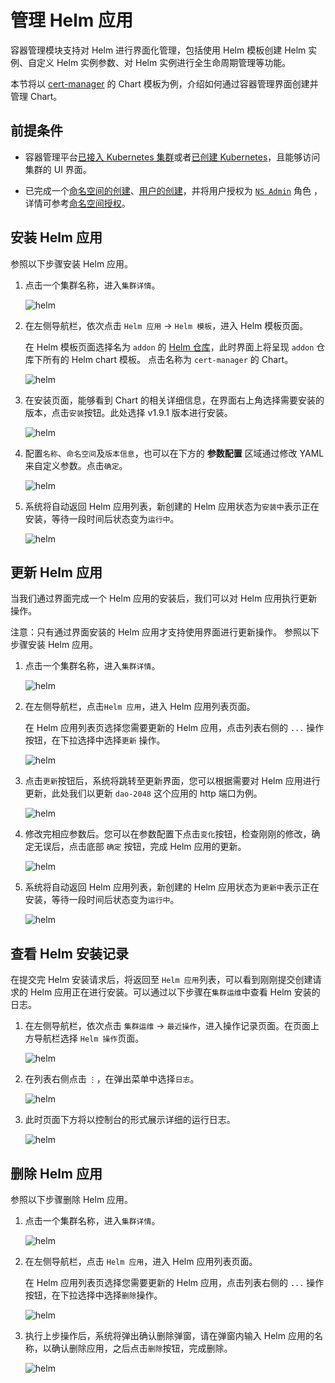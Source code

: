 # 管理 Helm 应用

容器管理模块支持对 Helm 进行界面化管理，包括使用 Helm 模板创建 Helm 实例、自定义 Helm 实例参数、对 Helm 实例进行全生命周期管理等功能。

本节将以 [cert-manager](https://cert-manager.io/docs/) 的 Chart 模板为例，介绍如何通过容器管理界面创建并管理 Chart。

## 前提条件

- 容器管理平台[已接入 Kubernetes 集群](../Clusters/JoinACluster.md)或者[已创建 Kubernetes](../Clusters/CreateCluster.md)，且能够访问集群的 UI 界面。

- 已完成一个[命名空间的创建](../Namespaces/createns.md)、[用户的创建](../../../ghippo/04UserGuide/01UserandAccess/User.md)，并将用户授权为 [`NS Admin`](../Permissions/PermissionBrief.md#ns-admin) 角色 ，详情可参考[命名空间授权](../Permissions/Cluster-NSAuth.md)。

## 安装 Helm 应用

参照以下步骤安装 Helm 应用。

1. 点击一个集群名称，进入`集群详情`。

    ![helm](../../images/crd01.png)

2. 在左侧导航栏，依次点击 `Helm 应用` -> `Helm 模板`，进入 Helm 模板页面。

    在 Helm 模板页面选择名为 `addon` 的 [Helm 仓库](helm-repo.md)，此时界面上将呈现 `addon` 仓库下所有的 Helm chart 模板。
    点击名称为 `cert-manager` 的 Chart。

    ![helm](../../images/helm01.png)

3. 在安装页面，能够看到 Chart 的相关详细信息，在界面右上角选择需要安装的版本，点击`安装`按钮。此处选择 v1.9.1 版本进行安装。

    ![helm](../../images/helm02.png)

4. 配置`名称`、`命名空间`及`版本信息`，也可以在下方的 **参数配置** 区域通过修改 YAML 来自定义参数。点击`确定`。

    ![helm](../../images/helm03.png)

5. 系统将自动返回 Helm 应用列表，新创建的 Helm 应用状态为`安装中`表示正在安装，等待一段时间后状态变为`运行中`。

    ![helm](../../images/helm04.png)

## 更新 Helm 应用

当我们通过界面完成一个 Helm 应用的安装后，我们可以对 Helm 应用执行更新操作。

注意：只有通过界面安装的 Helm 应用才支持使用界面进行更新操作。
参照以下步骤安装 Helm 应用。

1. 点击一个集群名称，进入`集群详情`。

    ![helm](../../images/crd01.png)

2. 在左侧导航栏，点击`Helm 应用`，进入 Helm 应用列表页面。

    在 Helm 应用列表页选择您需要更新的 Helm 应用，点击列表右侧的 `...` 操作按钮，在下拉选择中选择`更新` 操作。

    ![helm](../../images/helm08.png)

3. 点击`更新`按钮后，系统将跳转至更新界面，您可以根据需要对 Helm 应用进行更新，此处我们以更新 `dao-2048` 这个应用的 http 端口为例。

    ![helm](../../images/helm09.png)

4. 修改完相应参数后。您可以在参数配置下点击`变化`按钮，检查刚刚的修改，确定无误后，点击底部 `确定` 按钮，完成 Helm 应用的更新。

    ![helm](../../images/helm10.png)

5. 系统将自动返回 Helm 应用列表，新创建的 Helm 应用状态为`更新中`表示正在安装，等待一段时间后状态变为`运行中`。

    ![helm](../../images/helm11.png)

## 查看 Helm 安装记录

在提交完 Helm 安装请求后，将返回至 `Helm 应用`列表，可以看到刚刚提交创建请求的 Helm 应用正在进行安装。可以通过以下步骤在`集群运维`中查看 Helm 安装的日志。

1. 在左侧导航栏，依次点击 `集群运维` -> `最近操作`，进入操作记录页面。在页面上方导航栏选择 `Helm 操作`页面。

    ![helm](../../images/helm05.png)

2. 在列表右侧点击 `⋮`，在弹出菜单中选择`日志`。

    ![helm](../../images/helm06.png)

3. 此时页面下方将以控制台的形式展示详细的运行日志。

    ![helm](../../images/helm07.png)

## 删除 Helm 应用

参照以下步骤删除 Helm 应用。

1. 点击一个集群名称，进入`集群详情`。

    ![helm](../../images/crd01.png)

2. 在左侧导航栏，点击 `Helm 应用`，进入 Helm 应用列表页面。

    在 Helm 应用列表页选择您需要更新的 Helm 应用，点击列表右侧的 `...` 操作按钮，在下拉选择中选择`删除`操作。

    ![helm](../../images/helm12.png)

3. 执行上步操作后，系统将弹出确认删除弹窗，请在弹窗内输入 Helm 应用的名称，以确认删除应用，之后点击`删除`按钮，完成删除。

    ![helm](../../images/helm13.png)